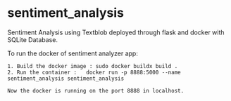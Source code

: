 # sentiment_analysis
Sentiment Analysis using Textblob deployed through flask and docker with SQLite Database.

To run the docker of sentiment analyzer app:
	
	1. Build the docker image : sudo docker buildx build .
	2. Run the container :   docker run -p 8888:5000 --name sentiment_analysis sentiment_analysis

	Now the docker is running on the port 8888 in localhost.




